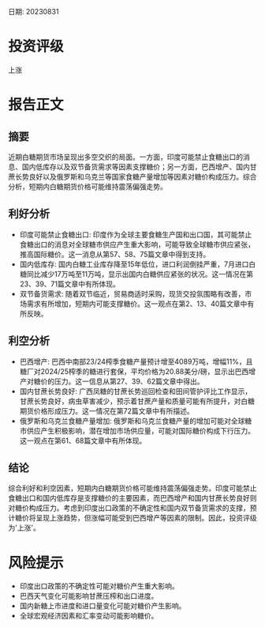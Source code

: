 
日期: 20230831

# 投资评级

上涨

# 报告正文

## 摘要

近期白糖期货市场呈现出多空交织的局面。一方面，印度可能禁止食糖出口的消息、国内低库存以及双节备货需求等因素支撑糖价；另一方面，巴西增产、国内甘蔗长势良好以及俄罗斯和乌克兰等国家食糖产量增加等因素对糖价构成压力。综合分析，短期内白糖期货价格可能维持震荡偏强走势。

## 利好分析

* 印度可能禁止食糖出口: 印度作为全球主要食糖生产国和出口国，其可能禁止食糖出口的消息对全球糖市供应产生重大影响，可能导致全球糖市供应紧张，推高国际糖价。这一消息从第57、58、75篇文章中得到支持。
* 国内低库存: 国内白糖工业库存降至15年低位，进口利润倒挂严重，7月进口白糖同比减少17万吨至11万吨，显示出国内白糖供应紧张的状况。这一情况在第23、39、71篇文章中有所体现。
* 双节备货需求: 随着双节临近，贸易商适时采购，现货交投氛围略有改善，市场需求有所增加，短期内可能支撑糖价。这一观点在第2、13、40篇文章中有所反映。

## 利空分析

* 巴西增产: 巴西中南部23/24榨季食糖产量预计增至4089万吨，增幅11%，且糖厂对2024/25榨季的糖进行套保，平均价格为20.88美分/磅，显示出巴西增产对糖价的压力。这一信息从第27、39、62篇文章中得出。
* 国内甘蔗长势良好: 广西凤糖的甘蔗长势巡回检查和田间管护评比工作显示，甘蔗长势良好，病虫草害减少，预示着甘蔗产量和质量可能有所提升，对白糖期货价格形成压力。这一情况在第72篇文章中有所描述。
* 俄罗斯和乌克兰食糖产量增加: 俄罗斯和乌克兰食糖产量的增加可能对全球糖市供应产生积极影响，潜在增加市场供应量，可能对国际糖价构成下行压力。这一观点在第61、68篇文章中有所体现。

## 结论

综合利好和利空因素，短期内白糖期货价格可能维持震荡偏强走势。印度可能禁止食糖出口和国内低库存是支撑糖价的主要因素，而巴西增产和国内甘蔗长势良好则对糖价构成压力。考虑到印度出口政策的不确定性和国内双节备货需求的支撑，预计糖价将呈现上涨趋势，但涨幅可能受到巴西增产等因素的限制。因此，投资评级为'上涨'。

# 风险提示

* 印度出口政策的不确定性可能对糖价产生重大影响。
* 巴西天气变化可能影响甘蔗压榨和出口进度。
* 国内新糖上市进度和进口量变化可能对糖价产生影响。
* 全球宏观经济因素和汇率变动可能影响糖价。
